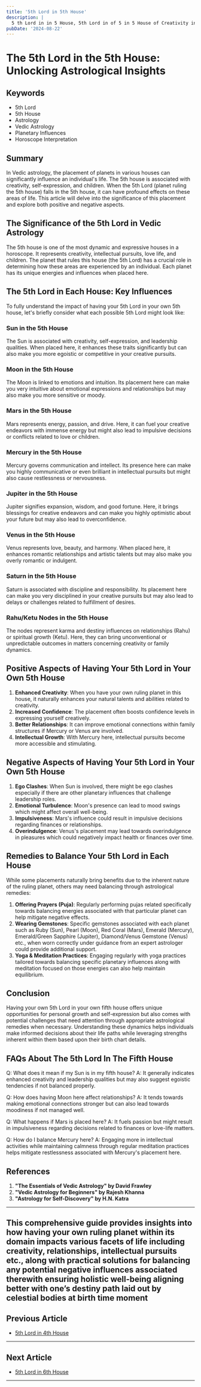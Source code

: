 ```yaml
---
title: '5th Lord in 5th House'
description: |
  5 th Lord in in 5 House, 5th Lord in of 5 in 5 House of Creativity in Vedic astrology
pubDate: '2024-08-22'
---
```


# The 5th Lord in the 5th House: Unlocking Astrological Insights

## Keywords
- 5th Lord
- 5th House
- Astrology
- Vedic Astrology
- Planetary Influences
- Horoscope Interpretation

## Summary
In Vedic astrology, the placement of planets in various houses can significantly influence an individual's life. The 5th house is associated with creativity, self-expression, and children. When the 5th Lord (planet ruling the 5th house) falls in the 5th house, it can have profound effects on these areas of life. This article will delve into the significance of this placement and explore both positive and negative aspects.

## The Significance of the 5th Lord in Vedic Astrology
The 5th house is one of the most dynamic and expressive houses in a horoscope. It represents creativity, intellectual pursuits, love life, and children. The planet that rules this house (the 5th Lord) has a crucial role in determining how these areas are experienced by an individual. Each planet has its unique energies and influences when placed here.

## The 5th Lord in Each House: Key Influences
To fully understand the impact of having your 5th Lord in your own 5th house, let's briefly consider what each possible 5th Lord might look like:

### **Sun in the 5th House**
The Sun is associated with creativity, self-expression, and leadership qualities. When placed here, it enhances these traits significantly but can also make you more egoistic or competitive in your creative pursuits.

### **Moon in the 5th House**
The Moon is linked to emotions and intuition. Its placement here can make you very intuitive about emotional expressions and relationships but may also make you more sensitive or moody.

### **Mars in the 5th House**
Mars represents energy, passion, and drive. Here, it can fuel your creative endeavors with immense energy but might also lead to impulsive decisions or conflicts related to love or children.

### **Mercury in the 5th House**
Mercury governs communication and intellect. Its presence here can make you highly communicative or even brilliant in intellectual pursuits but might also cause restlessness or nervousness.

### **Jupiter in the 5th House**
Jupiter signifies expansion, wisdom, and good fortune. Here, it brings blessings for creative endeavors and can make you highly optimistic about your future but may also lead to overconfidence.

### **Venus in the 5th House**
Venus represents love, beauty, and harmony. When placed here, it enhances romantic relationships and artistic talents but may also make you overly romantic or indulgent.

### **Saturn in the 5th House**
Saturn is associated with discipline and responsibility. Its placement here can make you very disciplined in your creative pursuits but may also lead to delays or challenges related to fulfillment of desires.

### **Rahu/Ketu Nodes in the 5th House**
The nodes represent karma and destiny influences on relationships (Rahu) or spiritual growth (Ketu). Here, they can bring unconventional or unpredictable outcomes in matters concerning creativity or family dynamics.

## Positive Aspects of Having Your 5th Lord in Your Own 5th House
1. **Enhanced Creativity**: When you have your own ruling planet in this house, it naturally enhances your natural talents and abilities related to creativity.
2. **Increased Confidence**: The placement often boosts confidence levels in expressing yourself creatively.
3. **Better Relationships**: It can improve emotional connections within family structures if Mercury or Venus are involved.
4. **Intellectual Growth**: With Mercury here, intellectual pursuits become more accessible and stimulating.

## Negative Aspects of Having Your 5th Lord in Your Own 5th House
1. **Ego Clashes**: When Sun is involved, there might be ego clashes especially if there are other planetary influences that challenge leadership roles.
2. **Emotional Turbulence**: Moon's presence can lead to mood swings which might affect overall well-being.
3. **Impulsiveness**: Mars's influence could result in impulsive decisions regarding finances or relationships.
4. **Overindulgence**: Venus's placement may lead towards overindulgence in pleasures which could negatively impact health or finances over time.

## Remedies to Balance Your 5th Lord in Each House
While some placements naturally bring benefits due to the inherent nature of the ruling planet, others may need balancing through astrological remedies:

1. **Offering Prayers (Puja)**: Regularly performing pujas related specifically towards balancing energies associated with that particular planet can help mitigate negative effects.
2. **Wearing Gemstones**: Specific gemstones associated with each planet such as Ruby (Sun), Pearl (Moon), Red Coral (Mars), Emerald (Mercury), Emerald/Green Sapphire (Jupiter), Diamond/Venus Gemstone (Venus) etc., when worn correctly under guidance from an expert astrologer could provide additional support.
3. **Yoga & Meditation Practices**: Engaging regularly with yoga practices tailored towards balancing specific planetary influences along with meditation focused on those energies can also help maintain equilibrium.

## Conclusion
Having your own 5th Lord in your own fifth house offers unique opportunities for personal growth and self-expression but also comes with potential challenges that need attention through appropriate astrological remedies when necessary. Understanding these dynamics helps individuals make informed decisions about their life paths while leveraging strengths inherent within them based upon their birth chart details.

## FAQs About The 5th Lord In The Fifth House

Q: What does it mean if my Sun is in my fifth house?
A: It generally indicates enhanced creativity and leadership qualities but may also suggest egoistic tendencies if not balanced properly.

Q: How does having Moon here affect relationships?
A: It tends towards making emotional connections stronger but can also lead towards moodiness if not managed well.

Q: What happens if Mars is placed here?
A: It fuels passion but might result in impulsiveness regarding decisions related to finances or love-life matters.

Q: How do I balance Mercury here?
A: Engaging more in intellectual activities while maintaining calmness through regular meditation practices helps mitigate restlessness associated with Mercury's placement here.


## References

1. **"The Essentials of Vedic Astrology" by David Frawley**
2. **"Vedic Astrology for Beginners" by Rajesh Khanna**
3. **"Astrology for Self-Discovery" by H.N. Katra**

---

This comprehensive guide provides insights into how having your own ruling planet within its domain impacts various facets of life including creativity, relationships, intellectual pursuits etc., along with practical solutions for balancing any potential negative influences associated therewith ensuring holistic well-being aligning better with one’s destiny path laid out by celestial bodies at birth time moment
---

## Previous Article
- [5th Lord in 4th House](/blogs-md/1005_5th_Lord_in_all_Houses/100504_5th_Lord_in_4th_House.md)

---

## Next Article
- [5th Lord in 6th House](/blogs-md/1005_5th_Lord_in_all_Houses/100506_5th_Lord_in_6th_House.md)

---
